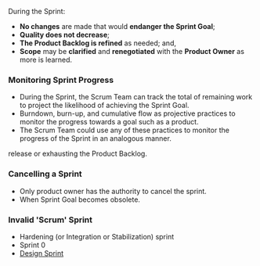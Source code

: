 During the Sprint:
- **No changes** are made that would **endanger the Sprint Goal**;    
- **Quality does not decrease**;    
- **The Product Backlog is refined** as needed; and,    
- **Scope** may be **clarified** and **renegotiated** with the **Product Owner** as more is learned.

### Monitoring Sprint Progress

- During the Sprint, the Scrum Team can track the total of remaining work to project the likelihood of achieving the Sprint Goal.
- Burndown, burn-up, and cumulative flow as projective practices to monitor the progress towards a goal such as a product.
- The Scrum Team could use any of these practices to monitor the progress of the Sprint in an analogous manner.

release or exhausting the Product Backlog.
### Cancelling a Sprint
- Only product owner has the authority to cancel the sprint.
- When Sprint Goal becomes obsolete.

### Invalid 'Scrum' Sprint
- Hardening (or Integration or Stabilization) sprint
- Sprint 0
- [Design Sprint](https://designsprintkit.withgoogle.com/methodology/overview)

